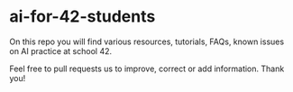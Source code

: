 # ai-for-42-students

On this repo you will find various resources, tutorials, FAQs, known issues on AI practice at school 42.

Feel free to pull requests us to improve, correct or add information. Thank you!
